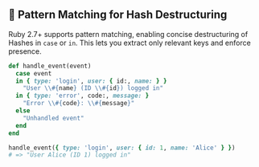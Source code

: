 ## 🧩 Pattern Matching for Hash Destructuring

Ruby 2.7+ supports pattern matching, enabling concise destructuring of Hashes in `case` or `in`. This lets you extract only relevant keys and enforce presence.

```ruby
def handle_event(event)
  case event
  in { type: 'login', user: { id:, name: } }
    "User \\#{name} (ID \\#{id}) logged in"
  in { type: 'error', code:, message: }
    "Error \\#{code}: \\#{message}"
  else
    "Unhandled event"
  end
end

handle_event({ type: 'login', user: { id: 1, name: 'Alice' } })
# => "User Alice (ID 1) logged in"
```